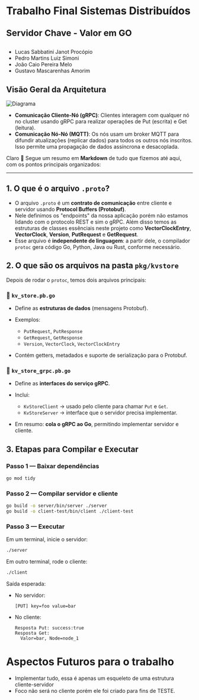 <h1>Trabalho Final Sistemas Distribuídos

<sub>Servidor Chave - Valor em GO</sub></h1>
- Lucas Sabbatini Janot Procópio
- Pedro Martins Luiz Simoni
- João Caio Pereira Melo
- Gustavo Mascarenhas Amorim


## Visão Geral da Arquitetura

![Diagrama](./diagram.svg)

- **Comunicação Cliente-Nó (gRPC)**: Clientes interagem com qualquer nó no cluster usando gRPC para realizar operações de Put (escrita) e Get (leitura).
- **Comunicação Nó-Nó (MQTT)**: Os nós usam um broker MQTT para difundir atualizações (replicar dados) para todos os outros nós inscritos. Isso permite uma propagação de dados assíncrona e desacoplada.

Claro 🚀 Segue um resumo em **Markdown** de tudo que fizemos até aqui, com os pontos principais organizados:

---

## 1. O que é o arquivo `.proto`?

* O arquivo `.proto` é um **contrato de comunicação** entre cliente e servidor usando **Protocol Buffers (Protobuf)**.
* Nele definimos os "endpoints" da nossa aplicação porém não estamos lidando com o protocolo REST e sim o gRPC. Além disso temos as estruturas de classes essênciais neste projeto como **VectorClockEntry**, **VectorClock**, **Version**, **PutRequest** e **GetRequest**.
* Esse arquivo é **independente de linguagem**: a partir dele, o compilador `protoc` gera código Go, Python, Java ou Rust, conforme necessário.

## 2. O que são os arquivos na pasta `pkg/kvstore`

Depois de rodar o `protoc`, temos dois arquivos principais:

### 🔹 `kv_store.pb.go`

* Define as **estruturas de dados** (mensagens Protobuf).
* Exemplos:

  * `PutRequest`, `PutResponse`
  * `GetRequest`, `GetResponse`
  * `Version`, `VectorClock`, `VectorClockEntry`
* Contém getters, metadados e suporte de serialização para o Protobuf.

### 🔹 `kv_store_grpc.pb.go`

* Define as **interfaces do serviço gRPC**.
* Inclui:

  * `KvStoreClient` → usado pelo cliente para chamar `Put` e `Get`.
  * `KvStoreServer` → interface que o servidor precisa implementar.
* Em resumo: **cola o gRPC ao Go**, permitindo implementar servidor e cliente.

## 3. Etapas para Compilar e Executar

### Passo 1 — Baixar dependências

```bash
go mod tidy
```

### Passo 2 — Compilar servidor e cliente

```bash
go build -o server/bin/server ./server
go build -o client-test/bin/client ./client-test
```

### Passo 3 — Executar

Em um terminal, inicie o servidor:

```bash
./server
```

Em outro terminal, rode o cliente:

```bash
./client
```

Saída esperada:

* No servidor:

  ```
  [PUT] key=foo value=bar
  ```
* No cliente:

  ```
  Resposta Put: success:true
  Resposta Get:
    Valor=bar, Node=node_1
  ```

# Aspectos Futuros para o trabalho
- Implementar tudo, essa é apenas um esqueleto de uma estrutura cliente-servidor
- Foco não será no cliente porém ele foi criado para fins de TESTE.